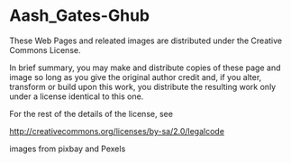 # Aash_Gates-Ghub
These Web Pages and releated images are distributed under the Creative
Commons License.

In brief summary, you may make and distribute copies
of these page and image so long as you give the original author
credit and, if you alter, transform or build upon this
work, you distribute the resulting work only under a
license identical to this one.

For the rest of the details of the license, see

http://creativecommons.org/licenses/by-sa/2.0/legalcode


images from pixbay and Pexels
